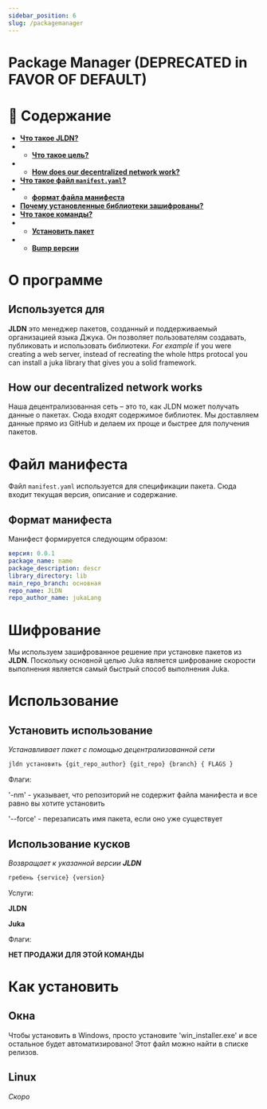 ```yaml
---
sidebar_position: 6
slug: /packagemanager
---
```


# Package Manager (DEPRECATED in FAVOR OF DEFAULT)

<h1>📖 Содержание</h1>

- [**Что такое JLDN?**](#about)
- - [**Что такое цель?**](#used-for)
- - [**How does our decentralized network work?**](#how-our-decentralized-network-works)
- [**Что такое файл `manifest.yaml`?**](#manifest-file)
- - [**формат файла манифеста**](#manifest-format)
- [**Почему установленные библиотеки зашифрованы?**](#encryption)
- [**Что такое команды?**](#usage)
- - [**Установить пакет**](#install-usage)
- - [**Bump версии**](#bump-usage)

# О программе

## Используется для

**JLDN** это менеджер пакетов, созданный и поддерживаемый организацией языка Джука. Он позволяет пользователям создавать, публиковать и использовать библиотеки. _For example_ if you were creating a web server, instead of recreating the whole https protocal you can install a juka library that gives you a solid framework.

## How our decentralized network works

Наша децентрализованная сеть – это то, как JLDN может получать данные о пакетах. Сюда входят содержимое библиотек. Мы доставляем данные прямо из GitHub и делаем их проще и быстрее для получения пакетов.

# Файл манифеста

Файл `manifest.yaml` используется для спецификации пакета. Сюда входит текущая версия, описание и содержание.

## Формат манифеста

Манифест формируется следующим образом:

```yaml
версия: 0.0.1
package_name: name
package_description: descr
library_directory: lib
main_repo_branch: основная
repo_name: JLDN
repo_author_name: jukaLang
```

# Шифрование

Мы используем зашифрованное решение при установке пакетов из **JLDN**. Поскольку основной целью Juka является шифрование скорости выполнения является самый быстрый способ выполнения Juka.

# Использование

## Установить использование

_Устанавливает пакет с помощью децентрализованной сети_

```bash
jldn установить {git_repo_author} {git_repo} {branch} { FLAGS }
```

Флаги:

'-nm' - указывает, что репозиторий не содержит файла манифеста и все равно вы хотите установить

'--force' - перезаписать имя пакета, если оно уже существует

## Использование кусков

_Возвращает к указанной версии ***JLDN***_

```bash
гребень {service} {version}
```

Услуги:

**JLDN**

**Juka**

Флаги:

**НЕТ ПРОДАЖИ ДЛЯ ЭТОЙ КОМАНДЫ**

# Как установить

## Окна

Чтобы установить в Windows, просто установите 'win_installer.exe' и все остальное будет автоматизировано! Этот файл можно найти в списке релизов.

## Linux

_Скоро_
